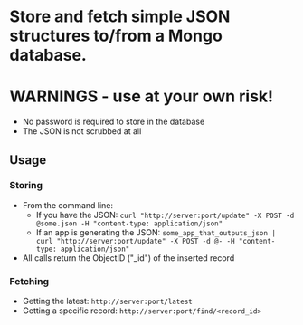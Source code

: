 <!-- @format -->

# Store and fetch simple JSON structures to/from a Mongo database.

# **WARNINGS - use at your own risk!**

- No password is required to store in the database
- The JSON is not scrubbed at all

## Usage

### Storing

- From the command line:
  - If you have the JSON: `curl "http://server:port/update" -X POST -d @some.json -H "content-type: application/json"`
  - If an app is generating the JSON: `some_app_that_outputs_json | curl "http://server:port/update" -X POST -d @- -H "content-type: application/json"`
- All calls return the ObjectID ("\_id") of the inserted record

### Fetching

- Getting the latest: `http://server:port/latest`
- Getting a specific record: `http://server:port/find/<record_id>`
